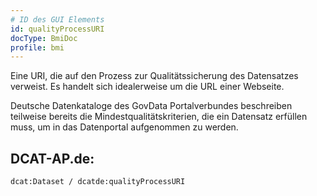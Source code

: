 ```yaml
---
# ID des GUI Elements
id: qualityProcessURI
docType: BmiDoc
profile: bmi
---
```


Eine URI, die auf den Prozess zur Qualitätssicherung des Datensatzes verweist. Es handelt sich idealerweise um die URL einer Webseite.

Deutsche Datenkataloge des GovData Portalverbundes beschreiben teilweise bereits die Mindestqualitätskriterien, die ein Datensatz erfüllen muss, um in das Datenportal aufgenommen zu werden.

## DCAT-AP.de:
`dcat:Dataset / dcatde:qualityProcessURI`
